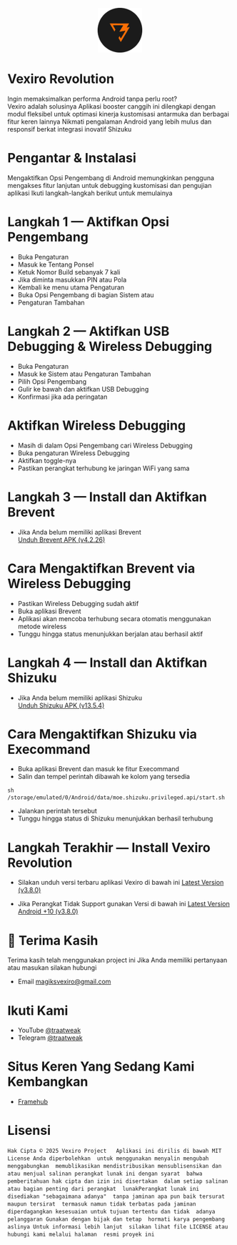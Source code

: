 <p align="center">
  <img src="icon/icon.png" alt="Vexiro Logo" width="100" />
</p>


# Vexiro Revolution

Ingin memaksimalkan performa Android tanpa perlu root?  
Vexiro adalah solusinya Aplikasi booster canggih ini 
dilengkapi dengan modul fleksibel untuk optimasi kinerja
kustomisasi antarmuka dan berbagai fitur keren lainnya 
Nikmati pengalaman Android yang lebih mulus dan responsif 
berkat integrasi inovatif Shizuku




# Pengantar & Instalasi

Mengaktifkan Opsi Pengembang di Android memungkinkan 
pengguna mengakses fitur lanjutan untuk debugging
kustomisasi dan pengujian aplikasi Ikuti langkah-langkah 
berikut untuk memulainya




# Langkah 1 — Aktifkan Opsi Pengembang

- Buka Pengaturan
- Masuk ke Tentang Ponsel  
- Ketuk Nomor Build sebanyak 7 kali  
- Jika diminta masukkan PIN atau Pola  
- Kembali ke menu utama Pengaturan  
- Buka Opsi Pengembang di bagian Sistem atau 
- Pengaturan Tambahan




# Langkah 2 — Aktifkan USB Debugging & Wireless Debugging

-  Buka Pengaturan  
-  Masuk ke Sistem atau Pengaturan Tambahan  
-  Pilih Opsi Pengembang  
-  Gulir ke bawah dan aktifkan USB Debugging  
-  Konfirmasi jika ada peringatan




# Aktifkan Wireless Debugging

- Masih di dalam Opsi Pengembang cari Wireless 
Debugging  
- Buka pengaturan Wireless Debugging  
- Aktifkan toggle-nya  
- Pastikan perangkat terhubung ke jaringan WiFi yang sama




# Langkah 3 — Install dan Aktifkan Brevent

- Jika Anda belum memiliki aplikasi Brevent  
[Unduh Brevent APK (v4.2.26)](https://www.mediafire.com/file/d2k7c31mitcskdw/Brevent_4.2.26.apk/file)




# Cara Mengaktifkan Brevent via Wireless Debugging

- Pastikan Wireless Debugging sudah aktif  
- Buka aplikasi Brevent  
- Aplikasi akan mencoba terhubung secara otomatis menggunakan metode wireless  
- Tunggu hingga status menunjukkan berjalan atau berhasil aktif




# Langkah 4 — Install dan Aktifkan Shizuku

- Jika Anda belum memiliki aplikasi Shizuku  
[Unduh Shizuku APK (v13.5.4)](https://www.mediafire.com/file/k0e3k2ibjgxbsud/Shizuku_13.5.4.r1049.0e53409.apk/file)




# Cara Mengaktifkan Shizuku via Execommand

- Buka aplikasi Brevent dan masuk ke fitur Execommand  
- Salin dan tempel perintah dibawah ke kolom yang tersedia


```
sh /storage/emulated/0/Android/data/moe.shizuku.privileged.api/start.sh
```

- Jalankan perintah tersebut
- Tunggu hingga status di Shizuku menunjukkan berhasil terhubung




# Langkah Terakhir — Install Vexiro Revolution

- Silakan unduh versi terbaru aplikasi Vexiro di bawah ini
[Latest Version (v3.8.0)](https://www.mediafire.com/file/vr98vb61wmjzb89/VexiroRevolution-v3.8.0.apk/file)

- Jika Perangkat Tidak Support gunakan Versi di bawah ini
[Latest Version Android +10 (v3.8.0)](https://www.mediafire.com/file/9bb9g3k2ous1m3a/VexiroRevolution-3.8.0_android%252B10.apk/file)







# 🙏 Terima Kasih

Terima kasih telah menggunakan project ini
Jika Anda memiliki pertanyaan atau masukan silakan hubungi

- Email magiksvexiro@gmail.com

# Ikuti Kami
- YouTube [@traatweak](https://www.youtube.com/@traaweak)
- Telegram [@traatweak](https://t.me/traatweak)

# Situs Keren Yang Sedang Kami Kembangkan
- [Framehub](https://framehub.pages.dev/)

# Lisensi
`
Hak Cipta © 2025 Vexiro Project  
Aplikasi ini dirilis di bawah MIT License Anda diperbolehkan 
untuk menggunakan menyalin mengubah menggabungkan 
memublikasikan mendistribusikan mensublisensikan dan
atau menjual salinan perangkat lunak ini dengan syarat 
bahwa pemberitahuan hak cipta dan izin ini disertakan 
dalam setiap salinan atau bagian penting dari perangkat 
lunakPerangkat lunak ini disediakan "sebagaimana adanya" 
tanpa jaminan apa pun baik tersurat maupun tersirat 
termasuk namun tidak terbatas pada jaminan diperdagangkan kesesuaian untuk tujuan tertentu dan tidak 
adanya pelanggaran Gunakan dengan bijak dan tetap 
hormati karya pengembang aslinya Untuk informasi lebih lanjut 
silakan lihat file LICENSE atau hubungi kami melalui halaman 
resmi proyek ini
`
